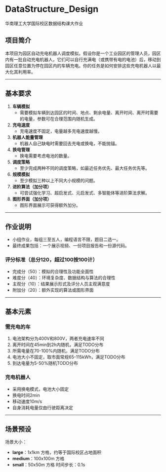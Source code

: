 # DataStructure_Design

华南理工大学国际校区数据结构课大作业

## 项目简介

本项目为园区自动充电机器人调度模拟。假设你是一个工业园区的管理人员，园区内有一批自动充电机器人，它们可以自行充满电（或携带有电的电池）后，移动到园区任意位置为停在园区内的车辆充电。你的任务是如何安排这些充电机器人以最大化其利用率。

---

## 基本要求

1. **车辆模拟**  
   - 需要模拟车辆到达园区的时间、地点、剩余电量、离开时间、离开时需要的电量，参数可在合理范围内随机生成。
2. **充电速度**  
   - 充电速度不固定，电量越多充电速度越慢。
3. **机器人能量管理**  
   - 机器人自己缺电时需要回去充电或换电，不能抛锚。
4. **换电管理**  
   - 换电需要考虑电池的数量。
5. **调度策略**  
   - 至少完成两种不同的调度策略，如最近任务优先、最大任务优先等。
6. **规模模拟**  
   - 至少模拟三种以上不同大小规模的问题。
7. **进阶算法（加分项）**  
   - 可尝试强化学习、超启发式、元启发式、多智能体等进阶算法求解。
8. **图形界面（加分项）**  
   - 图形界面展示可获得额外加分。

---

## 作业说明

- 小组作业，每组三至五人，编程语言不限，题目二选一。
- 最终成果包括：一个展示视频、一份项目报告和一份源代码。

### 评分标准（总分120，超过100按100计）

- 完成分（50）：模拟的合理性及功能全面性
- 难度分（40）：环境复杂度、数据结构与算法的合理性
- 主观分（10）：结果展示形式及评分人员主观满意度
- 附加分（20）：额外实现的算法或图形界面

---

## 基本元素

### 需充电的车

1. 电池架构分为400V和800V，两者充电速率不同
2. 离开时间在45min到2h内随机，满足TODO分布
3. 所需电量在70-100%内随机，满足TODO分布
4. 电池大小不固定，取市面常规65-115kWh，满足TODO分布
5. 到达电量为5-50%随机TODO分布

### 充电机器人

- 采用换电模式，电池大小固定
- 换电时间2min
- 移动速度10m/s
- 自身消耗电量仅由行驶距离决定

---

## 场景预设
场景大小：
- **large**：1x1km 方格，约等于国际校区占地面积
- **medium**：100x100m 方格
- **small**：50x50m 方格
时间步长：0.1s
